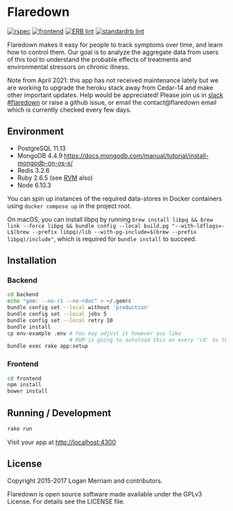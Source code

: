 # Flaredown
[![rspec](https://github.com/rubyforgood/Flaredown/actions/workflows/rspec.yml/badge.svg)](https://github.com/rubyforgood/Flaredown/actions/workflows/rspec.yml)
[![frontend](https://github.com/rubyforgood/Flaredown/actions/workflows/frontend.yml/badge.svg)](https://github.com/rubyforgood/Flaredown/actions/workflows/frontend.yml)
[![ERB lint](https://github.com/rubyforgood/Flaredown/actions/workflows/erb_lint.yml/badge.svg)](https://github.com/rubyforgood/Flaredown/actions/workflows/erb_lint.yml)
[![standardrb lint](https://github.com/rubyforgood/Flaredown/actions/workflows/ruby_lint.yml/badge.svg)](https://github.com/rubyforgood/Flaredown/actions/workflows/ruby_lint.yml)

Flaredown makes it easy for people to track symptoms over time, and learn how to control them. Our goal is to analyze the aggregate data from users of this tool to understand the probable effects of treatments and environmental stressors on chronic illness.

Note from April 2021: this app has not received maintenance lately but we are working to upgrade the heroku stack away from Cedar-14 and make other important updates. Help would be appreciated! Please join us in [slack #flaredown](https://rubyforgood.herokuapp.com/) or raise a github issue, or email the contact@flaredown email which is currently checked every few days.

## Environment

* PostgreSQL 11.13
* MongoDB 4.4.9 https://docs.mongodb.com/manual/tutorial/install-mongodb-on-os-x/
* Redis 3.2.6
* Ruby 2.6.5 (see [RVM](https://rvm.io/) also)
* Node 6.10.3

You can spin up instances of the required data-stores in Docker containers using `docker compose up` in the project root.

On macOS, you can install libpq by running `brew install libpq && brew link --force libpq && bundle config --local build.pg "--with-ldflags=-L$(brew --prefix libpq)/lib --with-pg-include=$(brew --prefix libpq)/include"`, which is required for `bundle install` to succeed.

## Installation

### Backend

```bash
cd backend
echo "gem: --no-ri --no-rdoc" > ~/.gemrc
bundle config set --local without 'production'
bundle config set --local jobs 5
bundle config set --local retry 10
bundle install
cp env-example .env # You may adjust it however you like
                    # RVM is going to autoload this on every 'cd' to the dirrectory
bundle exec rake app:setup
```

### Frontend

```bash
cd frontend
npm install
bower install
```

## Running / Development

```bash
rake run
```

Visit your app at [http://localhost:4300](http://localhost:4300)

## License
Copyright 2015-2017 Logan Merriam and contributors.

Flaredown is open source software made available under the GPLv3 License. For details see the LICENSE file.
